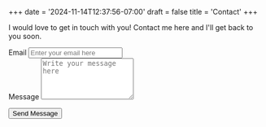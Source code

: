+++
date = '2024-11-14T12:37:56-07:00'
draft = false
title = 'Contact'
+++

I would love to get in touch with you! Contact me here and I'll get back to you soon.

<form action="https://formspree.io/f/mzzbrnze" method="post" class="max-w-2xl mx-auto p-6 rounded-lg shadow-lg">
  <div class="mb-4">
    <label for="email" class="block text-lg font-semibold">Email</label>
    <input name="email" id="email" type="email" required placeholder="Enter your email here" class="w-full p-3 mt-2 border border-gray-300 rounded-lg focus:ring-2 focus:ring-blue-500 focus:border-transparent" style="color: black;" />
  </div>

  <div class="mb-4">
    <label for="message" class="block text-lg font-semibold">Message</label>
    <textarea name="message" id="message" rows="5" required placeholder="Write your message here" class="w-full p-3 mt-2 border border-gray-300 rounded-lg focus:ring-2 focus:ring-blue-500 focus:border-transparent" style="color: black;"></textarea>
  </div>

  <button type="submit" class="w-full py-3 mt-4 rounded-lg hover:bg-gray-200 focus:ring-4 focus:ring-gray-300">Send Message</button>
</form>


